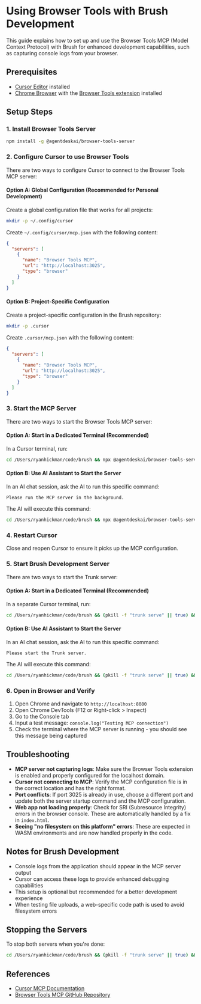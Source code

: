 # Using Browser Tools with Brush Development

This guide explains how to set up and use the Browser Tools MCP (Model Context Protocol) with Brush for enhanced development capabilities, such as capturing console logs from your browser.

## Prerequisites

- [Cursor Editor](https://cursor.sh/) installed
- [Chrome Browser](https://www.google.com/chrome/) with the [Browser Tools extension](https://chromewebstore.google.com/detail/browsertools-mcp/gpoigdifkoadgajcincpehpelinkjpbd) installed

## Setup Steps

### 1. Install Browser Tools Server

```bash
npm install -g @agentdeskai/browser-tools-server
```

### 2. Configure Cursor to use Browser Tools

There are two ways to configure Cursor to connect to the Browser Tools MCP server:

#### Option A: Global Configuration (Recommended for Personal Development)

Create a global configuration file that works for all projects:

```bash
mkdir -p ~/.config/cursor
```

Create `~/.config/cursor/mcp.json` with the following content:

```json
{
  "servers": [
    {
      "name": "Browser Tools MCP",
      "url": "http://localhost:3025",
      "type": "browser"
    }
  ]
}
```

#### Option B: Project-Specific Configuration

Create a project-specific configuration in the Brush repository:

```bash
mkdir -p .cursor
```

Create `.cursor/mcp.json` with the following content:

```json
{
  "servers": [
    {
      "name": "Browser Tools MCP",
      "url": "http://localhost:3025",
      "type": "browser"
    }
  ]
}
```

### 3. Start the MCP Server

There are two ways to start the Browser Tools MCP server:

#### Option A: Start in a Dedicated Terminal (Recommended)

In a Cursor terminal, run:

```bash
cd /Users/ryanhickman/code/brush && npx @agentdeskai/browser-tools-server@1.2.0 --port 3025
```

#### Option B: Use AI Assistant to Start the Server

In an AI chat session, ask the AI to run this specific command:

```
Please run the MCP server in the background.
```

The AI will execute this command:

```bash
cd /Users/ryanhickman/code/brush && npx @agentdeskai/browser-tools-server@1.2.0 --port 3025
```

### 4. Restart Cursor

Close and reopen Cursor to ensure it picks up the MCP configuration.

### 5. Start Brush Development Server

There are two ways to start the Trunk server:

#### Option A: Start in a Dedicated Terminal (Recommended)

In a separate Cursor terminal, run:

```bash
cd /Users/ryanhickman/code/brush && (pkill -f "trunk serve" || true) && echo "Stopping Trunk server..." && trunk serve --no-autoreload --open=false
```

#### Option B: Use AI Assistant to Start the Server

In an AI chat session, ask the AI to run this specific command:

```
Please start the Trunk server.
```

The AI will execute this command:

```bash
cd /Users/ryanhickman/code/brush && (pkill -f "trunk serve" || true) && echo "Stopping Trunk server..." && trunk serve --no-autoreload --open=false
```

### 6. Open in Browser and Verify

1. Open Chrome and navigate to `http://localhost:8080`
2. Open Chrome DevTools (F12 or Right-click > Inspect)
3. Go to the Console tab
4. Input a test message: `console.log("Testing MCP connection")`
5. Check the terminal where the MCP server is running - you should see this message being captured

## Troubleshooting

- **MCP server not capturing logs**: Make sure the Browser Tools extension is enabled and properly configured for the localhost domain.
- **Cursor not connecting to MCP**: Verify the MCP configuration file is in the correct location and has the right format.
- **Port conflicts**: If port 3025 is already in use, choose a different port and update both the server startup command and the MCP configuration.
- **Web app not loading properly**: Check for SRI (Subresource Integrity) errors in the browser console. These are automatically handled by a fix in `index.html`.
- **Seeing "no filesystem on this platform" errors**: These are expected in WASM environments and are now handled properly in the code.

## Notes for Brush Development

- Console logs from the application should appear in the MCP server output
- Cursor can access these logs to provide enhanced debugging capabilities
- This setup is optional but recommended for a better development experience
- When testing file uploads, a web-specific code path is used to avoid filesystem errors

## Stopping the Servers

To stop both servers when you're done:

```bash
cd /Users/ryanhickman/code/brush && (pkill -f "trunk serve" || true) && (pkill -f "browser-tools-server" || true) && echo "Stopped all servers."
```

## References

- [Cursor MCP Documentation](https://docs.cursor.sh)
- [Browser Tools MCP GitHub Repository](https://github.com/AgentDeskAI/browser-tools-mcp) 